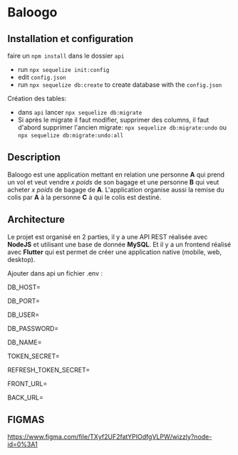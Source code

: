 # Baloogo

## Installation et configuration

faire un ```npm install``` dans le dossier ```api```
- run ```npx sequelize init:config```
- edit ```config.json```
- run ```npx sequelize db:create``` to create database with the ```config.json```

Création des tables:
- dans ```api``` lancer ```npx sequelize db:migrate```
- Si après le migrate il faut modifier, supprimer des columns, il faut d'abord supprimer l'ancien migrate: ```npx sequelize db:migrate:undo``` ou ```npx sequelize db:migrate:undo:all```

## Description

Baloogo est une application mettant en relation une personne **A** qui prend un vol et veut vendre *x poids* de son 
bagage et une personne **B** qui veut acheter *x poids* de bagage de **A**.
L'application organise aussi la remise du colis par **A** à la personne **C** à qui le colis est destiné.

## Architecture

Le projet est organisé en 2 parties, il y a une API REST réalisée avec **NodeJS** et utilisant une base de donnée 
**MySQL**. Et il y a un frontend réalisé avec **Flutter** qui est permet de créer une application native (mobile, web, 
desktop).

Ajouter dans api un fichier .env :

DB_HOST=

DB_PORT=

DB_USER=

DB_PASSWORD=

DB_NAME=

TOKEN_SECRET=

REFRESH_TOKEN_SECRET=

FRONT_URL=

BACK_URL=



## FIGMAS
https://www.figma.com/file/TXyf2UF2fatYPIOdfgVLPW/wizzly?node-id=0%3A1

